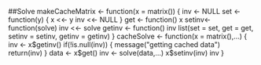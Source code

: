 
##Solve
makeCacheMatrix <- function(x = matrix()) {
  inv <- NULL
  set <- function(y) {
    x <<- y
    inv <<- NULL
  }
  get <- function() x
  setinv<- function(solve) inv <<- solve
  getinv <- function() inv
  list(set = set, get = get,
       setinv = setinv,
       getinv = getinv)
}
cacheSolve <- function(x = matrix(),...) {
  inv <- x$getinv()
  if(!is.null(inv)) {
    message("getting cached data")
    return(inv)
  }
  data <- x$get()
  inv <- solve(data,...)
  x$setinv(inv)
  inv
}
